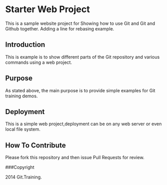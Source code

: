 # Starter Web Project


This is a sample website project for
Showing how to use Git and Git and Github together. Adding a line for rebasing example.

## Introduction


This is example is to show different parts
of the Git repository and various commands
using a web project.

## Purpose
As stated above, the main purpose is to
provide simple examples for Git training
demos.

## Deployment

This is a simple web project,deployment
can be on any web server or even local
file system.


## How To Contribute

Please fork this repository and then issue Pull Requests for
review.



###Copyright

2014 Git.Training.